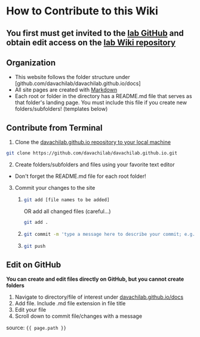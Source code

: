 # How to Contribute to this Wiki


You first must get invited to the [lab GitHub](https://github.com/davachilab/) and obtain edit access on the [lab Wiki repository](https://github.com/davachilab/davachilab.github.io)
---


## Organization
* This website follows the folder structure under [github.com/davachilab/davachilab.github.io/docs]
* All site pages are created with [Markdown](https://www.markdownguide.org/cheat-sheet/)
* Each root or folder in the directory has a README.md file that serves as that folder's landing page. You must include this file if you create new folders/subfolders! (templates below)


## Contribute from Terminal
1. Clone the [davachilab.github.io repository to your local machine](https://github.com/davachilab/davachilab.github.io)
```bash
git clone https://github.com/davachilab/davachilab.github.io.git
```
2. Create folders/subfolders and files using your favorite text editor
*  Don't forget the README.md file for each root folder!
3. Commit your changes to the site
   1. ```bash
      git add [file names to be added]
      ```
      OR add all changed files (careful...)
      ```bash
      git add .
      ```
   2. ```bash
      git commit -m 'type a message here to describe your commit; e.g. updated image stimuli'
      ```
   3. ```bash
      git push
      ```


## Edit on GitHub
**You can create and edit files directly on GitHub, but you cannot create folders**
1. Navigate to directory/file of interest under [davachilab.github.io/docs](https://github.com/davachilab/davachilab.github.io/tree/master/docs)
2. Add file. Include .md file extension in file title
3. Edit your file
4. Scroll down to commit file/changes with a message

source: `{{ page.path }}`
